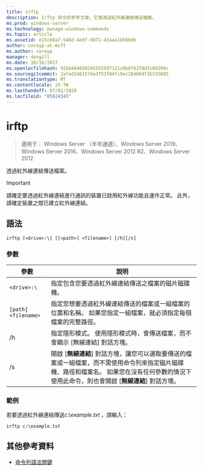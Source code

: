 ```yaml
---
title: irftp
description: Irftp 命令的參考文章，它會透過紅外線連結傳送檔案。
ms.prod: windows-server
ms.technology: manage-windows-commands
ms.topic: article
ms.assetid: e15c60a7-546d-4e9f-9871-43aaa1b569d6
author: coreyp-at-msft
ms.author: coreyp
manager: dongill
ms.date: 10/16/2017
ms.openlocfilehash: 92bb484650245555597121c8b6f6378d3c09209c
ms.sourcegitcommit: 2afed2461574a3f53f84fc9ec28d86df3b335685
ms.translationtype: MT
ms.contentlocale: zh-TW
ms.lasthandoff: 07/02/2020
ms.locfileid: "85924345"
---
```

# <a name="irftp"></a>irftp

> 適用于： Windows Server （半年通道）、Windows Server 2019、Windows Server 2016、Windows Server 2012 R2、Windows Server 2012

透過紅外線連結傳送檔案。

> [!IMPORTANT]
> 請確定要透過紅外線連結進行通訊的裝置已啟用紅外線功能且運作正常。 此外，請確定裝置之間已建立紅外線連結。

## <a name="syntax"></a>語法

```
irftp [<drive>:\] [[<path>] <filename>] [/h][/s]
```

### <a name="parameters"></a>參數

| 參數 | 說明 |
| --------- | ----------- |
| `<drive>:\` | 指定包含您要透過紅外線連結傳送之檔案的磁片磁碟機。 |
| `[path]<filename>` | 指定您想要透過紅外線連結傳送的檔案或一組檔案的位置和名稱。 如果您指定一組檔案，就必須指定每個檔案的完整路徑。 |
| /h | 指定隱形模式。 使用隱形模式時，會傳送檔案，而不會顯示 [無線連結] 對話方塊。 |
| /s | 開啟 [**無線連結**] 對話方塊，讓您可以選取要傳送的檔案或一組檔案，而不需使用命令列來指定磁片磁碟機、路徑和檔案名。 如果您在沒有任何參數的情況下使用此命令，則也會開啟 [**無線連結**] 對話方塊。 |

### <a name="examples"></a>範例

若要透過紅外線連結傳送*c:\example.txt* ，請輸入：

```
irftp c:\example.txt
```

## <a name="additional-references"></a>其他參考資料

- [命令列語法關鍵](command-line-syntax-key.md)
